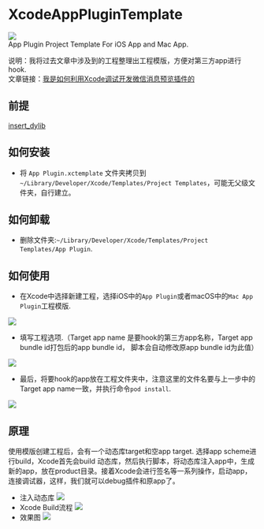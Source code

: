 # XcodeAppPluginTemplate

![](http://ofg6kncyv.bkt.clouddn.com/Icon.png)  
App Plugin Project Template For iOS App and Mac App.

说明：我将过去文章中涉及到的工程整理出工程模版，方便对第三方app进行hook.   
文章链接：[我是如何利用Xcode调试开发微信消息预览插件的](http://alayshchen.github.io/2016/02/26/我是如何利用Xcode调试开发微信消息预览插件的/) 

## 前提

[insert_dylib](https://github.com/Tyilo/insert_dylib)


## 如何安装

* 将 `App Plugin.xctemplate` 文件夹拷贝到 `~/Library/Developer/Xcode/Templates/Project Templates`，可能无父级文件夹，自行建立。

## 如何卸载

* 删除文件夹:`~/Library/Developer/Xcode/Templates/Project Templates/App Plugin`.

## 如何使用

* 在Xcode中选择新建工程，选择iOS中的`App Plugin`或者macOS中的`Mac App Plugin`工程模版.

![](http://ofg6kncyv.bkt.clouddn.com/0.png)  

* 填写工程选项.（Target app name 是要hook的第三方app名称，Target app bundle id打包后的app bundle id， 脚本会自动修改原app bundle id为此值）

![](http://ofg6kncyv.bkt.clouddn.com/2.png)

* 最后，将要hook的app放在工程文件夹中，注意这里的文件名要与上一步中的Target app name一致，并执行命令`pod install`.

![](http://ofg6kncyv.bkt.clouddn.com/4.png)  


## 原理
使用模版创建工程后，会有一个动态库target和空app target. 选择app scheme进行build，Xcode首先会build 动态库，然后执行脚本，将动态库注入app中，生成新的app，放在product目录。接着Xcode会进行签名等一系列操作，启动app，连接调试器，这样，我们就可以debug插件和原app了。 

* 注入动态库
![](http://ofg6kncyv.bkt.clouddn.com/5.png)
* Xcode Build流程
![](http://ofg6kncyv.bkt.clouddn.com/6.png)
* 效果图
![](http://ofg6kncyv.bkt.clouddn.com/7.png)

